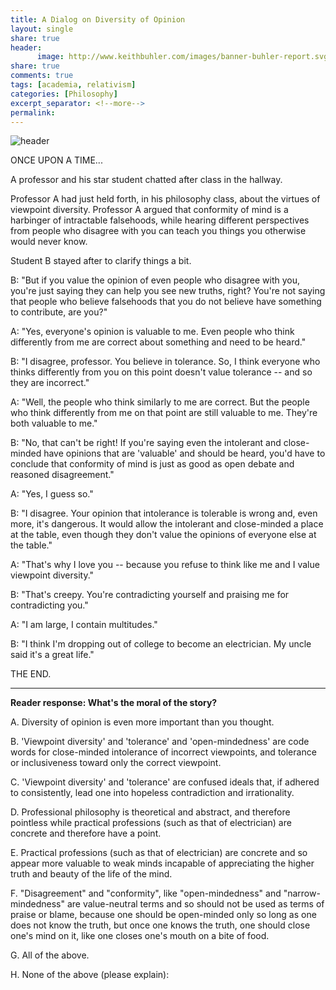 ```yaml
---
title: A Dialog on Diversity of Opinion
layout: single
share: true
header:
      image: http://www.keithbuhler.com/images/banner-buhler-report.svg
share: true
comments: true
tags: [academia, relativism]
categories: [Philosophy]
excerpt_separator: <!--more-->
permalink: 
---
```



![header](http://www.politicaltheology.com/blog/wp-content/uploads/2017/04/Nietzsche.gif)


ONCE UPON A TIME... 

A professor and his star student chatted after class in the hallway. 

Professor A had just held forth, in his philosophy class, about the virtues of viewpoint diversity. Professor A argued that conformity of mind is a harbinger of intractable falsehoods, while hearing different perspectives from people who disagree with you can teach you things you otherwise would never know.

Student B stayed after to clarify things a bit. 

B: "But if you value the opinion of even people who disagree with you, you're just saying they can help you see new truths, right? You're not saying that people who believe falsehoods that you do not believe have something to contribute, are you?"

A: "Yes, everyone's opinion is valuable to me. Even people who think differently from me are correct about something and need to be heard." 

B: "I disagree, professor. You believe in tolerance. So, I think everyone who thinks differently from you on this point doesn't value tolerance -- and so they are incorrect."

A: "Well,  the people who think similarly to me are correct. But the people who think differently from me on that point are still valuable to me. They're both valuable to me."

B: "No, that can't be right! If you're saying even the intolerant and close-minded have opinions that are 'valuable' and should be heard, you'd have to conclude that conformity of mind is just as good as open debate and reasoned disagreement."

<!--more-->

A: "Yes, I guess so."

B: "I disagree. Your opinion that intolerance is tolerable is wrong and, even more, it's dangerous. It would allow the intolerant and close-minded a place at the table, even though they don't value the opinions of everyone else at the table."

A: "That's why I love you -- because you refuse to think like me and I value viewpoint diversity." 

B: "That's creepy. You're contradicting yourself and praising me for contradicting you."

A: "I am large, I contain multitudes." 

B: "I think I'm dropping out of college to become an electrician. My uncle said it's a great life."


THE END.

--- 

**Reader response: What's the moral of the story?**

A. Diversity of opinion is even more important than you thought. 

B. 'Viewpoint diversity' and 'tolerance' and 'open-mindedness' are code words for close-minded intolerance of incorrect viewpoints, and tolerance or inclusiveness toward only the correct viewpoint.

C. 'Viewpoint diversity' and 'tolerance' are confused ideals that, if adhered to consistently, lead one into hopeless contradiction and irrationality. 

D. Professional philosophy is theoretical and abstract, and therefore pointless while practical professions (such as that of electrician) are concrete and therefore have a point. 

E. Practical professions (such as that of electrician) are concrete and so appear more valuable to weak minds incapable of appreciating the higher truth and beauty of the life of the mind. 

F. "Disagreement" and "conformity", like "open-mindedness" and "narrow-mindedness" are value-neutral terms and so should not be used as terms of praise or blame, because one should be open-minded only so long as one does not know the truth, but once one knows the truth, one should close one's mind on it, like one closes one's mouth on a bite of food. 

G. All of the above. 

H. None of the above (please explain): 

